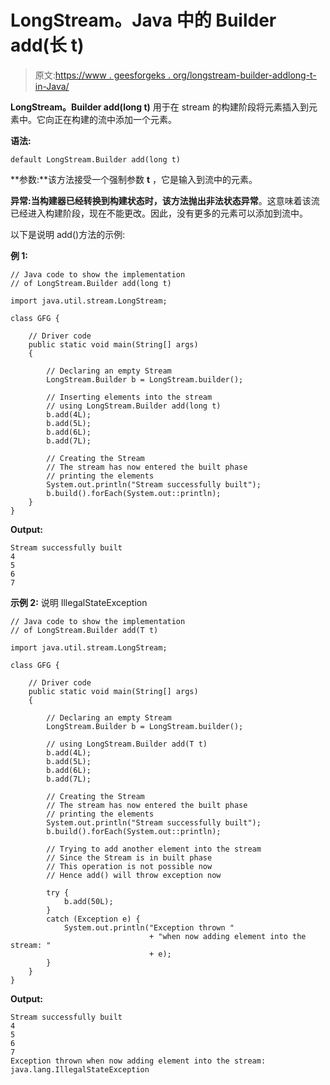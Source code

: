 # LongStream。Java 中的 Builder add(长 t)

> 原文:[https://www . geesforgeks . org/longstream-builder-addlong-t-in-Java/](https://www.geeksforgeeks.org/longstream-builder-addlong-t-in-java/)

**LongStream。Builder add(long t)** 用于在 stream 的构建阶段将元素插入到元素中。它向正在构建的流中添加一个元素。

**语法:**

```
default LongStream.Builder add(long t)
```

**参数:**该方法接受一个强制参数 **t** ，它是输入到流中的元素。

**异常:**当构建器已经转换到构建状态时，该方法抛出**非法状态异常**。这意味着该流已经进入构建阶段，现在不能更改。因此，没有更多的元素可以添加到流中。

以下是说明 add()方法的示例:

**例 1:**

```
// Java code to show the implementation
// of LongStream.Builder add(long t)

import java.util.stream.LongStream;

class GFG {

    // Driver code
    public static void main(String[] args)
    {

        // Declaring an empty Stream
        LongStream.Builder b = LongStream.builder();

        // Inserting elements into the stream
        // using LongStream.Builder add(long t)
        b.add(4L);
        b.add(5L);
        b.add(6L);
        b.add(7L);

        // Creating the Stream
        // The stream has now entered the built phase
        // printing the elements
        System.out.println("Stream successfully built");
        b.build().forEach(System.out::println);
    }
}
```

**Output:**

```
Stream successfully built
4
5
6
7

```

**示例 2:** 说明 IllegalStateException

```
// Java code to show the implementation
// of LongStream.Builder add(T t)

import java.util.stream.LongStream;

class GFG {

    // Driver code
    public static void main(String[] args)
    {

        // Declaring an empty Stream
        LongStream.Builder b = LongStream.builder();

        // using LongStream.Builder add(T t)
        b.add(4L);
        b.add(5L);
        b.add(6L);
        b.add(7L);

        // Creating the Stream
        // The stream has now entered the built phase
        // printing the elements
        System.out.println("Stream successfully built");
        b.build().forEach(System.out::println);

        // Trying to add another element into the stream
        // Since the Stream is in built phase
        // This operation is not possible now
        // Hence add() will throw exception now

        try {
            b.add(50L);
        }
        catch (Exception e) {
            System.out.println("Exception thrown "
                               + "when now adding element into the stream: "
                               + e);
        }
    }
}
```

**Output:**

```
Stream successfully built
4
5
6
7
Exception thrown when now adding element into the stream: java.lang.IllegalStateException

```